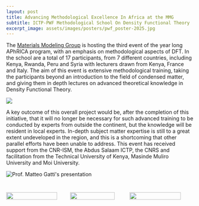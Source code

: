 ```yaml
---
layout: post
title: Advancing Methodological Excellence In Africa at the MMG
subtitle: ICTP-PWF Methodological School On Density Functional Theory
excerpt_image: assets/images/posters/pwf_poster-2025.jpg
---
```


The [Materials Modeling Group](https://materials-modelling-group.github.io) is hosting the third event of the year long APhRICA program, with an emphasis on methodological aspects of DFT.
In the school are a total of 17 participants, from 7 different countries, including Kenya, Rwanda, Peru and Syria with lecturers drawn from Kenya, France and Italy. 
The aim of this event is extensive methodological training, taking the participants beyond an introduction to the field of condensed matter, and giving them in depth lectures on advanced theoretical knowledge in Density Functional Theory. 

<img src="assets/images/posters/pwf_poster-2025.jpg">

A key outcome of this overall project would be, after the completion of this initiative, that it will no longer be necessary for such advanced training to be conducted by experts from outside the continent, but the knowledge will be resident in local experts.
In-depth subject matter expertise is still to a great extent undeveloped in the region, and this is a shortcoming that other parallel efforts have been unable to address. 
This event has received support from the CNR-ISM, the Abdus Salaam ICTP, the CNRS and facilitation from the Technical University of Kenya, Masinde Muliro University and Moi University. 

<img src="assets/images/banners/pwf-training.jpg" alt="Prof. Matteo Gatti's presentation">

<div style="display:flex;justify-content: space-around;align-items: center;margin-top:40px;">
    <img src="assets/images/logos/cnr-logo.jpeg" style="width: 80%;">
    <img src="assets/images/logos/ictp-logo.png" style="width: 75%;">
    <img src="assets/images/logos/cnrs.png" style="width: 80%;">
</div>

